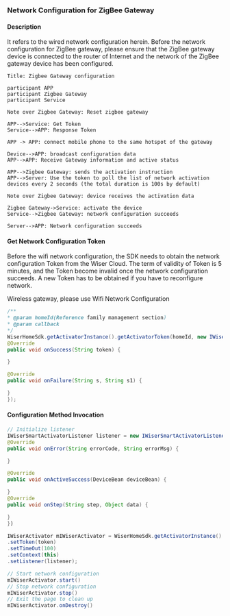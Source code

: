 ### Network Configuration for ZigBee Gateway

#### Description

It refers to the wired network configuration herein. Before the network configuration for ZigBee gateway,
please ensure that the ZigBee gateway device is connected to the router of Internet and the network of the ZigBee gateway device has been configured.

```sequence
Title: Zigbee Gateway configuration

participant APP
participant Zigbee Gateway
participant Service

Note over Zigbee Gateway: Reset zigbee gateway

APP-->Service: Get Token
Service-->APP: Response Token

APP -> APP: connect mobile phone to the same hotspot of the gateway

Device-->APP: broadcast configuration data
APP-->APP: Receive Gateway information and active status

APP-->Zigbee Gateway: sends the activation instruction
APP-->Server: Use the token to poll the list of network activation devices every 2 seconds (the total duration is 100s by default)

Note over Zigbee Gateway: device receives the activation data

Zigbee Gateway->Service: activate the device
Service-->Zigbee Gateway: network configuration succeeds

Server-->APP: Network configuration succeeds

```

#### Get Network Configuration Token

Before the wifi network configuration, the SDK needs to obtain the network configuration Token from the Wiser Cloud.
The term of validity of Token is 5 minutes, and the Token become invalid once the network configuration succeeds.
A new Token has to be obtained if you have to reconfigure network.

Wireless gateway, please use Wifi Network Configuration

```java
/**
* @param homeId(Reference family management section)
* @param callback
*/
WiserHomeSdk.getActivatorInstance().getActivatorToken(homeId, new IWiserActivatorGetToken() {
@Override
public void onSuccess(String token) {

}

@Override
public void onFailure(String s, String s1) {

}
});
```

#### Configuration Method Invocation
```java
// Initialize listener
IWiserSmartActivatorListener listener = new IWiserSmartActivatorListener() {
@Override
public void onError(String errorCode, String errorMsg) {

}

@Override
public void onActiveSuccess(DeviceBean deviceBean) {

}
@Override
public void onStep(String step, Object data) {

}
})

IWiserActivator mIWiserActivator = WiserHomeSdk.getActivatorInstance().newGwActivator(new WiserGwActivatorBuilder()
.setToken(token)
.setTimeOut(100)
.setContext(this)
.setListener(listener);

// Start network configuration
mIWiserActivator.start()
// Stop network configuration
mIWiserActivator.stop()
// Exit the page to clean up
mIWiserActivator.onDestroy()
```
